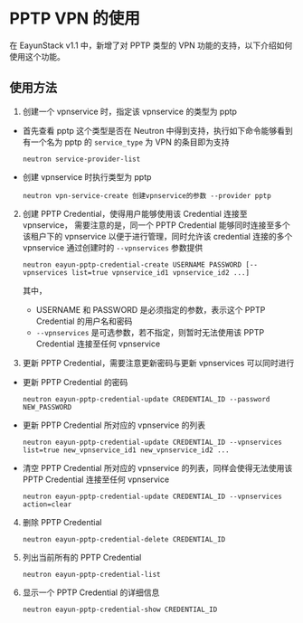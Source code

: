 # PPTP VPN 的使用
在 EayunStack v1.1 中，新增了对 PPTP 类型的 VPN 功能的支持，以下介绍如何使用这个功能。

## 使用方法
1. 创建一个 vpnservice 时，指定该 vpnservice 的类型为 pptp
  * 首先查看 pptp 这个类型是否在 Neutron 中得到支持，执行如下命令能够看到有一个名为 pptp 的 `service_type` 为 VPN 的条目即为支持
    ```
    neutron service-provider-list
    ```
  * 创建 vpnservice 时执行类型为 pptp
    ```
    neutron vpn-service-create 创建vpnservice的参数 --provider pptp
    ```
2. 创建 PPTP Credential，使得用户能够使用该 Credential 连接至 vpnservice，
需要注意的是，同一个 PPTP Credential 能够同时连接至多个该租户下的 vpnservice 以便于进行管理，同时允许该 credential 连接的多个 vpnservice 通过创建时的 `--vpnservices` 参数提供
    ```
    neutron eayun-pptp-credential-create USERNAME PASSWORD [--vpnservices list=true vpnservice_id1 vpnservice_id2 ...]
    ```
    其中，
      * USERNAME 和 PASSWORD 是必须指定的参数，表示这个 PPTP Credential 的用户名和密码
      * `--vpnservices` 是可选参数，若不指定，则暂时无法使用该 PPTP Credential 连接至任何 vpnservice

3. 更新 PPTP Credential，需要注意更新密码与更新 vpnservices 可以同时进行
  * 更新 PPTP Credential 的密码
    ```
    neutron eayun-pptp-credential-update CREDENTIAL_ID --password NEW_PASSWORD
    ```
  * 更新 PPTP Credential 所对应的 vpnservice 的列表
    ```
    neutron eayun-pptp-credential-update CREDENTIAL_ID --vpnservices list=true new_vpnservice_id1 new_vpnservice_id2 ...
    ```
  * 清空 PPTP Credential 所对应的 vpnservice 的列表，同样会使得无法使用该 PPTP Credential 连接至任何 vpnservice
    ```
    neutron eayun-pptp-credential-update CREDENTIAL_ID --vpnservices action=clear
    ```

4. 删除 PPTP Credential
    ```
    neutron eayun-pptp-credential-delete CREDENTIAL_ID
    ```
5. 列出当前所有的 PPTP Credential
    ```
    neutron eayun-pptp-credential-list
    ```
6. 显示一个 PPTP Credential 的详细信息
    ```
    neutron eayun-pptp-credential-show CREDENTIAL_ID
    ```
